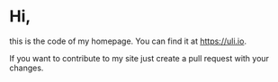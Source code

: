 # Hi,
this is the code of my homepage. You can find it at <https://uli.io>.

If you want to contribute to my site just create a pull request with your changes.
